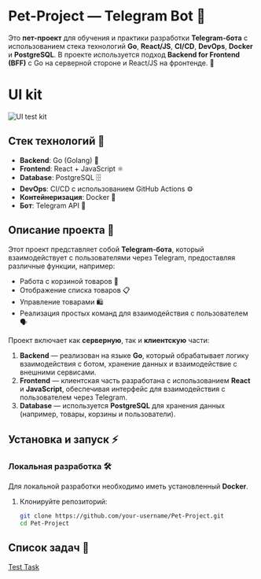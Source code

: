 # Pet-Project — Telegram Bot 🤖

Это **пет-проект** для обучения и практики разработки **Telegram-бота** с использованием стека технологий **Go**, **React/JS**, **CI/CD**, **DevOps**, **Docker** и **PostgreSQL**. В проекте используется подход **Backend for Frontend (BFF)** с Go на серверной стороне и React/JS на фронтенде. 🚀

# UI kit
![UI test kit](assets/images/photo_5452140608232745479_y.jpg)

## Стек технологий 🔧
- **Backend**: Go (Golang) 🦦
- **Frontend**: React + JavaScript ⚛️
- **Database**: PostgreSQL 🗄️
- **DevOps**: CI/CD с использованием GitHub Actions ⚙️
- **Контейнеризация**: Docker 🐳
- **Бот**: Telegram API 📱

## Описание проекта 📝
Этот проект представляет собой **Telegram-бота**, который взаимодействует с пользователями через Telegram, предоставляя различные функции, например:
- Работа с корзиной товаров 🛒
- Отображение списка товаров 📋
- Управление товарами 🛍️
- Реализация простых команд для взаимодействия с пользователем 🗣️

Проект включает как **серверную**, так и **клиентскую** части:
1. **Backend** — реализован на языке **Go**, который обрабатывает логику взаимодействия с ботом, хранение данных и взаимодействие с внешними сервисами.
2. **Frontend** — клиентская часть разработана с использованием **React** и **JavaScript**, обеспечивая интерфейс для взаимодействия с пользователем через Telegram.
3. **Database** — используется **PostgreSQL** для хранения данных (например, товары, корзины и пользователи).

## Установка и запуск ⚡

### Локальная разработка 🛠️
Для локальной разработки необходимо иметь установленный **Docker**.

1. Клонируйте репозиторий:
   ```bash
   git clone https://github.com/your-username/Pet-Project.git
   cd Pet-Project
   
## Список задач 📝
   [Test Task](https://github.com/w37p/Pet-Project/issues/1)
